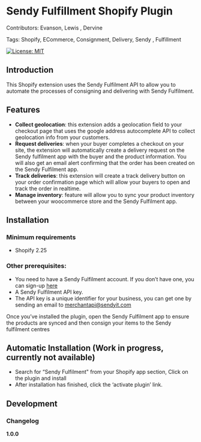 # Sendy Fulfillment Shopify Plugin

Contributors: Evanson, Lewis , Dervine

Tags: Shopify, ECommerce, Consignment, Delivery, Sendy , Fulfillment

[![License: MIT](https://img.shields.io/badge/License-MIT-green.svg)](LICENSE.md)

## Introduction

This Shopify extension uses the Sendy Fulfilment API to allow you to automate the processes of consigning and delivering with Sendy Fulfilment.

## Features

- **Collect geolocation**: this extension adds a geolocation field to your checkout page that uses the google address autocomplete API to collect geolocation info from your customers.
- **Request deliveries**: when your buyer completes a checkout on your site, the extension will automatically create a delivery request on the Sendy fulfilment app with the buyer and the product information. You will also get an email alert confirming that the order has been created on the Sendy Fulfilment app.
- **Track deliveries**: this extension will create a track delivery button on your order confirmation page which will allow your buyers to open and track the order in realtime.
- **Manage inventory**: feature will allow you to sync your product inventory between your woocommerce store and the Sendy Fulfilment app.

## Installation

### Minimum requirements

- Shopify 2.25

### Other prerequisites:

- You need to have a Sendy Fulfilment account. If you don’t have one, you can sign-up [here](https://fulfillment.sendyit.com/auth/sign-up)
- A Sendy Fulfilment API key.
- The API key is a unique identifier for your business, you can get one by sending an email to merchantapi@sendyit.com

Once you’ve installed the plugin, open the Sendy Fulfilment app to ensure the products are synced and then consign your items to the Sendy fulfilment centres

## Automatic Installation (Work in progress, currently not available)

- Search for “Sendy Fulfilment" from your Shopify app section, Click on the plugin and install
- After installation has finished, click the ‘activate plugin’ link.

## Development

### Changelog

**1.0.0**
